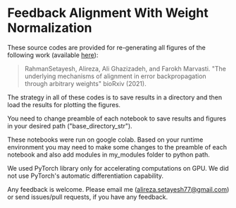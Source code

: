 # Feedback Alignment With Weight Normalization

These source codes are provided for re-generating all figures of the following work (available [here](https://www.biorxiv.org/content/10.1101/2021.06.12.447639v1.abstract)):

> RahmanSetayesh, Alireza, Ali Ghazizadeh, and Farokh Marvasti. "The underlying mechanisms of alignment in error backpropagation through arbitrary weights" bioRxiv (2021).

The strategy in all of these codes is to save results in a directory and then load the results for plotting the figures.

You need to change preamble of each notebook to save results and figures in your desired path ("base_directory_str").

These notebooks were run on google colab. Based on your runtime environment you may need to make some changes to the preamble of each notebook and also add modules in my_modules folder to python path.

We used PyTorch library only for accelerating computations on GPU. We did not use PyTorch's automatic differentiation capability. 

Any feedback is welcome. Please email me (alireza.setayesh77@gmail.com) or send issues/pull requests, if you have any feedback.
